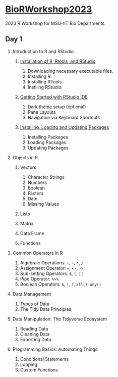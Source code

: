 # [BioRWorkshop2023](https://rvcuenca.github.io/BioRWorkshop2023/)
2023 R Workshop for MSU-IIT Bio Departments

## Day 1

1. Introduction to R and RStudio
    
    1. [Installation of R, Rtools, and RStudio](https://rvcuenca.github.io/BioRWorkshop2023/Talk2023-BioRWorkshop-Part1.html)
        1. Downloading necessary executable files.
        1. Installing R.
        1. Installing RTools.
        1. Instlling RStudio.
     
    1. [Getting Started with RStudio IDE](https://rvcuenca.github.io/BioRWorkshop2023/Talk2023-BioRWorkshop-Part2.html)
        1.    Dark theme setup (optional)
        1.    Pane Layouts
        1.    Navigation via Keyboard Shortcuts
     
    1. [Installing, Loading and Updating Packages](https://rvcuenca.github.io/BioRWorkshop2023/Talk2023-BioRWorkshop-Part3.html)
        1.    Installing Packages
        1.    Loading Packages
        1.    Updating Packages
  

1. Objects in R

    1. Vectors
        1. Character Strings
        1. Numbers
        1. Boolean
        1. Factors
        1. Date
        1. Missing Values
        
    1. Lists
    1. Matrix
    1. Data Frame
    1. Functions
    
1. Common Operators in R
    1. Algebraic Operations: `+`, `-`, `*`, `/`
    1. Assignment Operator:  `=`, `<-`, `->`,
    1. Sub-setting Operators: `$`, `[`, `[[` 
    1. Pipe Operator: `%>%`
    1. Boolean Operators: `&`, `|`, `!`, `all()`, `any()`

1. Data Management
    1. Types of Data
    1. The Tidy Data Principles

1. Data Manipulation: The Tidyverse Ecosystem
    1. Reading Data
    1. Cleaning Data
    1. Exporting Data
    
1. Programming Basics: Automating Things
   1. Conditional Statements
   1. Looping
   1. Custom Functions
